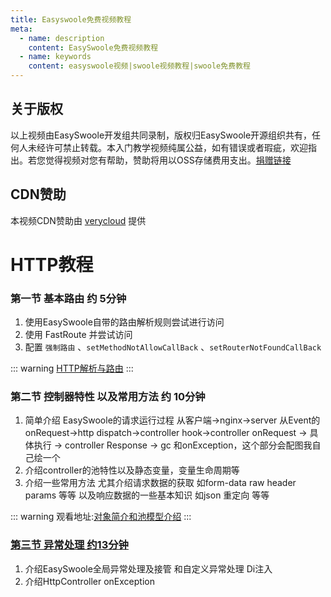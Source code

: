 ```yaml
---
title: Easyswoole免费视频教程
meta:
  - name: description
    content: EasySwoole免费视频教程
  - name: keywords
    content: easyswoole视频|swoole视频教程|swoole免费教程
---
```


## 关于版权
以上视频由EasySwoole开发组共同录制，版权归EasySwoole开源组织共有，任何人未经许可禁止转载。本入门教学视频纯属公益，如有错误或者瑕疵，欢迎指出。若您觉得视频对您有帮助，赞助将用以OSS存储费用支出。[捐赠链接](./../donate.md)

## CDN赞助
本视频CDN赞助由 [verycloud](https://www.verycloud.cn/) 提供



# HTTP教程

### 第一节 基本路由 约 5分钟
1. 使用EasySwoole自带的路由解析规则尝试进行访问
2. 使用 FastRoute 并尝试访问
3. 配置 `强制路由` 、`setMethodNotAllowCallBack` 、`setRouterNotFoundCallBack` 
         

::: warning 
 [HTTP解析与路由](https://www.easyswoole.com/playVideo.html?video=aHR0cDovL3ZpZGVvLW9zcy5lYXN5c3dvb2xlLmNvbS8lRTUlODUlQTUlRTklOTclQTglRTYlOTUlOTklRTclQTglOEIxL0Vhc3lTd29vbGVIdHRwJUU4JUE3JUEzJUU2JTlFJTkwJUU1JTkyJThDJUU4JUI3JUFGJUU3JTk0JUIxJUU3JUFFJTgwJUU0JUJCJThCLm1wNA==)
:::


### 第二节 控制器特性 以及常用方法 约 10分钟
1. 简单介绍 EasySwoole的请求运行过程 从客户端->nginx->server 从Event的onRequest->http dispatch->controller hook->controller onRequest -> 具体执行 -> controller Response -> gc 和onException，这个部分会配图我自己绘一个
2. 介绍controller的池特性以及静态变量，变量生命周期等
3. 介绍一些常用方法 尤其介绍请求数据的获取 如form-data raw header params 等等 以及响应数据的一些基本知识 如json 重定向 等等
         

::: warning 
 观看地址:[对象简介和池模型介绍](https://www.easyswoole.com/playVideo.html?video=aHR0cDovL3ZpZGVvLW9zcy5lYXN5c3dvb2xlLmNvbS8lRTUlODUlQTUlRTklOTclQTglRTYlOTUlOTklRTclQTglOEIxL0Vhc3lTd29vbGVDb250cm9sbGVyJUU1JUFGJUI5JUU4JUIxJUExJUU3JUFFJTgwJUU0JUJCJThCJUU1JTkyJThDJUU2JUIxJUEwJUU2JUE4JUExJUU1JTlFJThCJUU0JUJCJThCJUU3JUJCJThELm1wNA==)
:::

### [第三节 异常处理 约13分钟](http://video-oss.easyswoole.com/%E5%85%A5%E9%97%A8%E6%95%99%E7%A8%8B1/HTTP%E5%BC%82%E5%B8%B8%E5%A4%84%E7%90%86.mp4)
1. 介绍EasySwoole全局异常处理及接管 和自定义异常处理 Di注入
2. 介绍HttpController onException 
